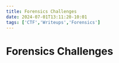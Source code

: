```yaml
---
title: Forensics Challenges
date: 2024-07-01T13:11:20-10:01
tags: ['CTF','Writeups','Forensics']
---
```

# Forensics Challenges
 